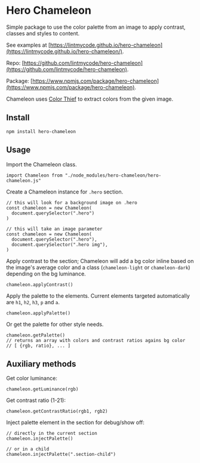 # Hero Chameleon
Simple package to use the color palette from an image to apply contrast, classes and styles to content.

See examples at [https://lintmycode.github.io/hero-chameleon](https://lintmycode.github.io/hero-chameleon/).

Repo: [https://github.com/lintmycode/hero-chameleon](https://github.com/lintmycode/hero-chameleon).

Package: [https://www.npmjs.com/package/hero-chameleon](https://www.npmjs.com/package/hero-chameleon).

Chameleon uses [Color Thief](https://lokeshdhakar.com/projects/color-thief) to extract colors from the given image.

## Install
```
npm install hero-chameleon
```

## Usage
Import the Chameleon class.
```
import Chameleon from "./node_modules/hero-chameleon/hero-chameleon.js"
```

Create a Chameleon instance for `.hero` section.
```
// this will look for a background image on .hero
const chameleon = new Chameleon(
  document.querySelector(".hero")
)

// this will take an image parameter
const chameleon = new Chameleon(
  document.querySelector(".hero"),
  document.querySelector(".hero img"),
)
```

Apply contrast to the section; Chameleon will add a bg color inline based on the image's average color and a class (`chameleon-light` or `chameleon-dark`) depending on the bg luminance.
```
chameleon.applyContrast()
```

Apply the palette to the elements. Current elements targeted automatically are `h1`, `h2`, `h3`, `p` and `a`.
```
chameleon.applyPalette()
```

Or get the palette for other style needs.
```
chameleon.getPalette()
// returns an array with colors and contrast ratios agains bg color
// [ {rgb, ratio}, ... ]
```

## Auxiliary methods
Get color luminance:
```
chameleon.getLuminance(rgb)
```

Get contrast ratio (1-21):
```
chameleon.getContrastRatio(rgb1, rgb2)
```
Inject palette element in the section for debug/show off:

```
// directly in the current section
chameleon.injectPalette()

// or in a child
chameleon.injectPalette(".section-child")
```
